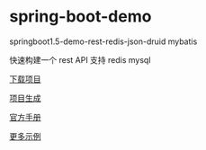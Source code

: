 # spring-boot-demo
springboot1.5-demo-rest-redis-json-druid mybatis

快速构建一个 rest API 支持 redis mysql

[下载项目](https://projects.spring.io/spring-boot/)

[项目生成](http://start.spring.io)

[官方手册](https://spring.io/guides)

[更多示例](https://github.com/spring-projects/spring-boot/tree/master/spring-boot-samples)
